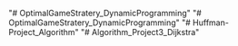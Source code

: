 "# OptimalGameStratery_DynamicProgramming" 
"# OptimalGameStratery_DynamicProgramming" 
"# Huffman-Project_Algorithm" 
"# Algorithm_Project3_Dijkstra" 
